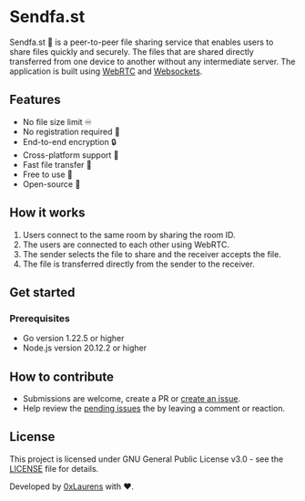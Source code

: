 # Sendfa.st
Sendfa.st 💫 is a peer-to-peer file sharing service that enables users to share files quickly and securely. 
The files that are shared directly transferred from one device to another without any intermediate server. The application is built using [WebRTC](https://webrtc.org/) and [Websockets](https://developer.mozilla.org/en-US/docs/web/API/WebSocket).

## Features
- No file size limit ♾️ 
- No registration required 🤖
- End-to-end encryption 🔒
- Cross-platform support 🤝
- Fast file transfer 🚀
- Free to use 💸
- Open-source 📂

## How it works
1. Users connect to the same room by sharing the room ID.
2. The users are connected to each other using WebRTC.
3. The sender selects the file to share and the receiver accepts the file.
4. The file is transferred directly from the sender to the receiver.

## Get started

### Prerequisites
- Go version 1.22.5 or higher
- Node.js version 20.12.2 or higher

## How to contribute
- Submissions are welcome, create a PR or [create an issue](https://github.com/0xlaurens/sendfa.st/issues/new).
- Help review the [pending issues](https://github.com/0xlaurens/sendfa.st/issues) the by leaving a comment or reaction.

## License
This project is licensed under GNU General Public License v3.0 - see the [LICENSE](LICENSE) file for details.

Developed by [0xLaurens](https://0xlaurens.com) with ❤️. 

